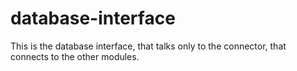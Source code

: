 # database-interface
This is the database interface, that talks only to the connector, that connects to the other modules.
